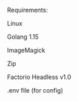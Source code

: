 Requirements:


Linux

Golang 1.15

ImageMagick

Zip

Factorio Headless v1.0

.env file (for config)
